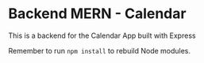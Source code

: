 # Backend MERN - Calendar

This is a backend for the Calendar App built with Express

Remember to run `npm install` to rebuild Node modules.
